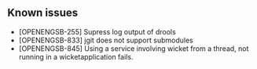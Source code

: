 Known issues
-----------------------

  * [OPENENGSB-255] Supress log output of drools
  * [OPENENGSB-833] jgit does not support submodules
  * [OPENENGSB-845] Using a service involving wicket from a thread, not running in a wicketapplication fails.


